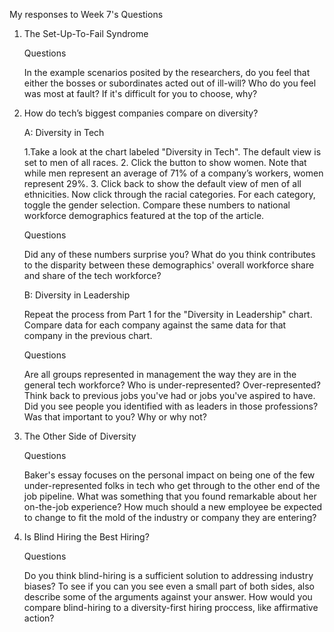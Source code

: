 My responses to Week 7's Questions

1. The Set-Up-To-Fail Syndrome

	Questions

	In the example scenarios posited by the researchers, do you feel that either the bosses or subordinates acted out of ill-will? Who do you feel was most at fault? If it's difficult for you to choose, why?

2. How do tech’s biggest companies compare on diversity?

	A: Diversity in Tech

	1.Take a look at the chart labeled "Diversity in Tech". The default view is set to men of all races. 
	2. Click the button to show women. Note that while men represent an average of 71% of a company’s workers, women represent 29%. 
	3. Click back to show the default view of men of all ethnicities. Now click through the racial categories. For each category, toggle the gender selection. Compare these numbers to national workforce demographics featured at the top of the article.

	Questions

	Did any of these numbers surprise you? What do you think contributes to the disparity between these demographics' overall workforce share and share of the tech workforce?

	B: Diversity in Leadership

	Repeat the process from Part 1 for the "Diversity in Leadership" chart. Compare data for each company against the same data for that company in the previous chart.

	Questions

	Are all groups represented in management the way they are in the general tech workforce? Who is under-represented? Over-represented?
	Think back to previous jobs you've had or jobs you've aspired to have. Did you see people you identified with as leaders in those professions? Was that important to you? Why or why not?

3. The Other Side of Diversity

	Questions

	Baker's essay focuses on the personal impact on being one of the few under-represented folks in tech who get through to the other end of the job pipeline. What was something that you found remarkable about her on-the-job experience?
	How much should a new employee be expected to change to fit the mold of the industry or company they are entering?

4. Is Blind Hiring the Best Hiring?

	Questions

	Do you think blind-hiring is a sufficient solution to addressing industry biases?
	To see if you can you see even a small part of both sides, also describe some of the arguments against your answer.
	How would you compare blind-hiring to a diversity-first hiring proccess, like affirmative action?
